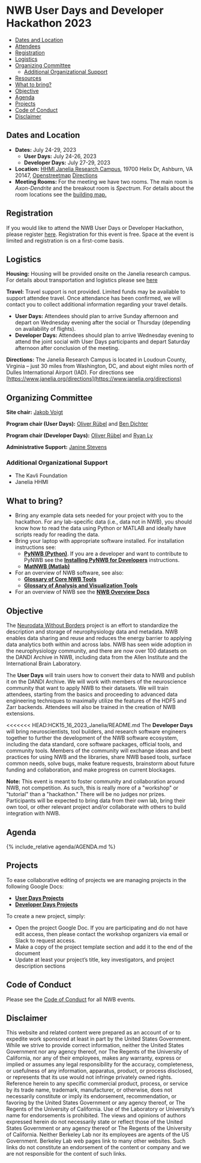 # NWB User Days and Developer Hackathon 2023

  * [Dates and Location](#dates-and-location)
  * [Attendees](#attendees)
  * [Registration](#registration)
  * [Logistics](#logistics)
  * [Organizing Committee](#organizing-committee)
    * [Additional Organizational Support](#additional-organizational-support)
  * [Resources](#resources)
  * [What to bring?](#what-to-bring)
  * [Objective](#objective)
  * [Agenda](#agenda)
  * [Projects](#projects)
  * [Code of Conduct](#code-of-conduct)
  * [Disclaimer](#disclaimer)
  

## Dates and Location

- **Dates:** July 24-29, 2023
  - **User Days:** July 24-26, 2023
  - **Developer Days:** July 27-29, 2023
- **Location:** [HHMI Janelia Research Campus](https://www.janelia.org/), 19700 Helix Dr, Ashburn, VA 20147,
  [Openstreetmap](https://www.openstreetmap.org/?mlat=39.0708&mlon=-77.4655#map=14/39.0708/-77.4655)
  [Directions](https://www.janelia.org/directions)
- **Meeting Rooms:** For the meeting we have two rooms. The main room is *Axon-Dendrite* and the breakout room is *Spectrum*.
  For details about the room locations see the [building map.](../HCK06_2019_Janelia/travel/janelia_room_plan_for_6th_nwbn_hackathon.pdf)

## Registration

If you would like to attend the NWB User Days or Developer Hackathon, please register 
[here](https://forms.gle/ZqgUKDCfcX9XT8AbA). Registration for this event is free. Space at the event is limited and 
registration is on a first-come basis.

## Logistics

**Housing:** Housing will be provided onsite on the Janelia research campus. For details about transportation and logistics please see [here](https://www.dropbox.com/s/i2540enmapap05o/Janelia%20travel%20logistics.pdf?dl=0)

**Travel:** Travel support is not provided. Limited funds may be available to support attendee travel. Once attendance has been confirmed, we will contact you to collect additional information regarding your travel details.

* **User Days:** Attendees should plan to arrive Sunday afternoon and depart on Wednesday evening after the social or Thursday (depending on availability of flights). 
* **Developer Days:** Attendees should plan to arrive Wednesday evening to attend the joint social with User Days participants and depart Saturday afternoon after conclusion of the meeting. 

**Directions:** The Janelia Research Campus is located in Loudoun County, Virginia – just 30 miles from Washington, DC, and about eight miles north of Dulles International Airport (IAD). For directions see [https://www.janelia.org/directions](https://www.janelia.org/directions)


## Organizing Committee

**Site chair:** [Jakob Voigt](https://www.voigtslab.org/people)

**Program chair (User Days):**  [Oliver Rübel](https://crd.lbl.gov/divisions/scidata/mla/staff/oliver-ruebel/) and [Ben Dichter](http://bendichter.com/)

**Program chair (Developer Days):** [Oliver Rübel](https://crd.lbl.gov/divisions/scidata/mla/staff/oliver-ruebel/) and [Ryan Ly](https://crd.lbl.gov/divisions/scidata/mla/staff/ryan-ly/)

**Administrative Support:** [Janine Stevens](https://www.janelia.org/people/janine-stevens)

### Additional Organizational Support

- The Kavli Foundation
- Janelia HHMI

## What to bring?

* Bring any example data sets needed for your project with you to the hackathon. For any lab-specific data (i.e., 
  data not in NWB), you should know how to read the data using Python or MATLAB and ideally have scripts ready for 
  reading the data.
* Bring your laptop with appropriate software installed. For installation instructions see:
  * [**PyNWB (Python)**](https://pynwb.readthedocs.io/en/stable/install_users.html). If you are a developer and want to contribute to PyNWB see the [**Installing PyNWB for Developers**](https://pynwb.readthedocs.io/en/stable/install_developers.html) instructions. 
  * [**MatNWB (Matlab)**](https://neurodatawithoutborders.github.io/matnwb/)
* For an overview of NWB software, see also: 
  * [**Glossary of Core NWB Tools**](https://nwb-overview.readthedocs.io/en/latest/core_tools/core_tools_home.html) 
  * [**Glossary of Analysis and Visualization Tools**](https://nwb-overview.readthedocs.io/en/latest/tools/tools_home.html)
* For an overview of NWB see the [**NWB Overview Docs**](https://nwb-overview.readthedocs.io)

## Objective

The [Neurodata Without Borders](nwb.org) project is an effort to standardize the description and storage of neurophysiology
data and metadata. NWB enables data sharing and reuse and reduces the energy barrier to applying data analytics both within
and across labs. NWB has seen wide adoption in the neurophysiology community, and there are now over 100 datasets on the
DANDI Archive in NWB, including data from the Allen Institute and the International Brain Laboratory.

The **User Days** will train users how to convert their data to NWB and publish it on the DANDI Archive. 
We will work with members of the neuroscience community that want to apply NWB to their datasets. We will train 
attendees, starting from the basics and proceeding to advanced data engineering techniques to maximally utilize the
features of the HDF5 and Zarr backends. Attendees will also be trained in the creation of NWB extensions.

<<<<<<< HEAD:HCK15_16_2023_Janelia/README.md
The **Developer Days** will bring  neuroscientists, tool builders, and research software engineers together to further the
development of the NWB software ecosystem, including the data standard, core software packages, official tools, and community tools. 
Members of the community will exchange ideas and best practices for using NWB and the libraries, share NWB based tools, surface 
common needs, solve bugs, make feature requests, brainstorm about future funding and collaboration, and make progress 
on current blockages.

**Note:** This event is meant to foster community and collaboration around NWB, not competition. As such, this is really
more of a "workshop" or "tutorial" than a "hackathon." There will be no judges nor prizes. Participants will be expected
to bring data from their own lab, bring their own tool, or other relevant project and/or collaborate with others to 
build integration with NWB.

## Agenda

<!-- ORGANIZERS: please edit AGENDA.md -->

{% include_relative agenda/AGENDA.md %}

## Projects

To ease collaborative editing of projects we are managing projects in the following Google Docs:

* [**User Days Projects**](https://docs.google.com/document/d/1SJOu-ze7L8QS-xJMLBwB42FrurA2Sbf2x8vy9TFMOx0/edit?usp=share_link)
* [**Developer Days Projects**](https://docs.google.com/document/d/1wXELFWmKnJu30_PsZdGw1F3TE9WNyBOvGEFLa-9uMP4/edit?usp=share_link)

To create a new project, simply:

* Open the project Google Doc. If you are participating and do not have edit access, then please contact the workshop organizers via email or Slack to request access.
* Make a copy of the project template section and add it to the end of the document
* Update at least your project’s title, key investigators, and project description sections


## Code of Conduct

Please see the [Code of Conduct](https://neurodatawithoutborders.github.io/nwb_hackathons/code_of_conduct) for all NWB events.


## Disclaimer

This website and related content were prepared as an account of or to expedite work sponsored at least in part by 
the United States Government. While we strive to provide correct information, neither the United States Government 
nor any agency thereof, nor The Regents of the University of California, nor any of their employees, makes any 
warranty, express or implied  or assumes any legal responsibility for the accuracy, completeness, or usefulness of 
any information, apparatus, product, or process disclosed, or represents that its use would not infringe privately 
owned rights. Reference herein to any specific commercial product, process, or service by its trade name, trademark, 
manufacturer, or otherwise, does not necessarily constitute or imply its endorsement, recommendation, or favoring by 
the United States Government or any agency thereof, or The Regents of the University of California.  Use of the 
Laboratory or University’s name for endorsements is prohibited. The views and opinions of authors expressed herein 
do not necessarily state or reflect those of the United States Government or any agency thereof or The Regents of 
the University of California.  Neither Berkeley Lab nor its employees are agents of the US Government. Berkeley Lab 
web pages link to many other websites.  Such links do not constitute an endorsement of the content or company and we 
are not responsible for the content of such links.


